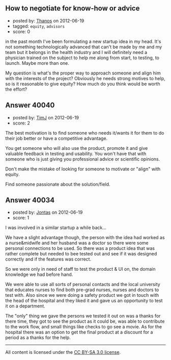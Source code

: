 ## How to negotiate for know-how or advice

- posted by: [Thanos](https://stackexchange.com/users/-1/18296-thanos) on 2012-06-19
- tagged: `equity`, `advisors`
- score: 0

in the past month I've been formulating a new startup idea in my head. It's not something technologically advanced that can't be made by me and my team but it belongs in the health industry and I will definitely need a physician trained on the subject to help me along from start, to testing, to launch. Maybe more than one. 

My question is what's the proper way to approach someone and align him with the interests of the project? Obviously he needs strong motives to help, so is it reasonable to give equity? How much do you think would be worth the effort? 


## Answer 40040

- posted by: [TimJ](https://stackexchange.com/users/-1/1172-timj) on 2012-06-19
- score: 2

The best motivation is to find someone who needs it/wants it for them to do their job better or have a competitive advantage.  

You get someone who will also use the product, promote it and give valuable feedback in testing and usability.  You won't have that with someone who is just giving you professional advice or scientific opinions. 

Don't make the mistake of looking for someone to motivate or "align" with equity.  

Find someone passionate about the solution/field.


## Answer 40034

- posted by: [Jontas](https://stackexchange.com/users/-1/11243-jontas) on 2012-06-19
- score: 1

I was involved in a similar startup a while back... 

We have a slight advantage though, the person with the idea had worked as a nurse&midwife and her husband was a doctor so there were some personal connections to be used. So there was a product idea that was rather complete but needed to bee tested out and see if it was designed correctly and if the features was correct.

So we were only in need of staff to test the product & UI on, the domain knowledge we had before hand.

We were able to use all sorts of personal contacts and the local university that educates nurses to find both pre-grad nurses, nurses and doctors to test with. Also since we were doing a safety product we got in touch with the head of the hospital and they liked it and gave us an opportunity to test it on a department.

The "only" thing we gave the persons we tested it out on was a thanks for there time, they got to see the product as it could be, was able to contribute to the work flow, and small things like checks to go see a movie. As for the hospital there was an option to get the final product at a discount for a period as a thanks for the help.



---

All content is licensed under the [CC BY-SA 3.0 license](https://creativecommons.org/licenses/by-sa/3.0/).
